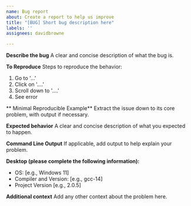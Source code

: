 ```yaml
---
name: Bug report
about: Create a report to help us improve
title: "[BUG] Short bug description here"
labels: ''
assignees: davidbrowne

---
```


**Describe the bug**
A clear and concise description of what the bug is.

**To Reproduce**
Steps to reproduce the behavior:
1. Go to '...'
2. Click on '....'
3. Scroll down to '....'
4. See error

** Minimal Reproducible Example**
Extract the issue down to its core problem, with output if necessary.

**Expected behavior**
A clear and concise description of what you expected to happen.

**Command Line Output**
If applicable, add output to help explain your problem.

**Desktop (please complete the following information):**
 - OS: [e.g., Windows 11]
 - Compiler and Version: [e.g., gcc-14]
 - Project Version [e.g., 2.0.5]

**Additional context**
Add any other context about the problem here.
